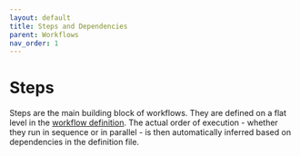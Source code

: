 ```yaml
---
layout: default
title: Steps and Dependencies
parent: Workflows
nav_order: 1
---
```


# Steps

Steps are the main building block of workflows. They are defined on a flat level in the [workflow definition](../registry/definitions/workflowDefinition.md). The actual order of execution - whether they run in sequence or in parallel - is then automatically inferred based on dependencies in the definition file.
